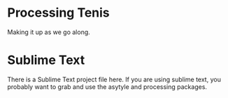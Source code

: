 Processing Tenis
=====

Making it up as we go along.

Sublime Text
=====

There is a Sublime Text project file here. If you are using sublime text, you probably want to grab and use the asytyle and processing packages.
